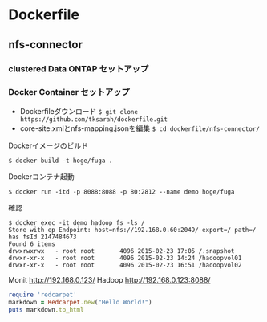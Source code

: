 # Dockerfile
## nfs-connector
### clustered Data ONTAP セットアップ
### Docker Container セットアップ

- Dockerfileダウンロード
`$ git clone https://github.com/tksarah/dockerfile.git`
- core-site.xmlとnfs-mapping.jsonを編集
`$ cd dockerfile/nfs-connector/`

Dockerイメージのビルド

`$ docker build -t hoge/fuga .`

Dockerコンテナ起動

`$ docker run -itd -p 8088:8088 -p 80:2812 --name demo hoge/fuga`

確認
```
$ docker exec -it demo hadoop fs -ls /
Store with ep Endpoint: host=nfs://192.168.0.60:2049/ export=/ path=/ has fsId 2147484673
Found 6 items
drwxrwxrwx   - root root       4096 2015-02-23 17:05 /.snapshot
drwxr-xr-x   - root root       4096 2015-02-23 14:24 /hadoopvol01
drwxr-xr-x   - root root       4096 2015-02-23 16:51 /hadoopvol02
```

Monit
 http://192.168.0.123/
Hadoop
 http://192.168.0.123:8088/

```ruby
require 'redcarpet'
markdown = Redcarpet.new("Hello World!")
puts markdown.to_html
```
